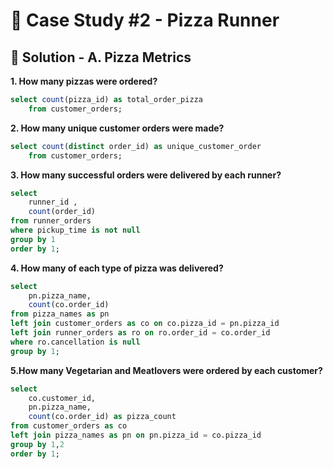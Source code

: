 # 🍕 Case Study #2 - Pizza Runner

## 🍝 Solution - A. Pizza Metrics

**1. How many pizzas were ordered?**

````sql
select count(pizza_id) as total_order_pizza
	from customer_orders;
````

**2. How many unique customer orders were made?**

````sql
select count(distinct order_id) as unique_customer_order
	from customer_orders;
````

**3. How many successful orders were delivered by each runner?**

````sql
select 
	runner_id , 
	count(order_id)
from runner_orders
where pickup_time is not null 
group by 1
order by 1;
````

**4. How many of each type of pizza was delivered?**

````sql
select 
	pn.pizza_name,
	count(co.order_id)
from pizza_names as pn
left join customer_orders as co on co.pizza_id = pn.pizza_id
left join runner_orders as ro on ro.order_id = co.order_id
where ro.cancellation is null
group by 1;
````

**5.How many Vegetarian and Meatlovers were ordered by each customer?**

````sql
select 
	co.customer_id,
	pn.pizza_name,
	count(co.order_id) as pizza_count
from customer_orders as co 
left join pizza_names as pn on pn.pizza_id = co.pizza_id
group by 1,2
order by 1;
````
